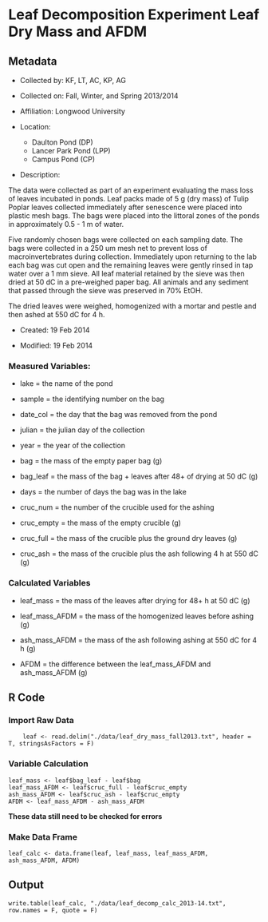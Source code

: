 # Leaf Decomposition Experiment Leaf Dry Mass and AFDM 

## Metadata

* Collected by: KF, LT, AC, KP, AG

* Collected on: Fall, Winter, and Spring 2013/2014

* Affiliation: Longwood University

* Location:

    * Daulton Pond (DP)
    * Lancer Park Pond (LPP)
    * Campus Pond (CP)

* Description:

The data were collected as part of an experiment evaluating the mass loss of leaves incubated in ponds.  Leaf packs made of 5 g (dry mass) of Tulip Poplar leaves collected immediately after senescence were placed into plastic mesh bags.  The bags were placed into the littoral zones of the ponds in approximately 0.5 - 1 m of water.

Five randomly chosen bags were collected on each sampling date.  The bags were collected in a 250 um mesh net to prevent loss of macroinvertebrates during collection.  Immediately upon returning to the lab each bag was cut open and the remaining leaves were gently rinsed in tap water over a 1 mm sieve.  All leaf material retained by the sieve was then dried at 50 dC in a pre-weighed paper bag.  All animals and any sediment that passed through the sieve was preserved in 70% EtOH.

The dried leaves were weighed, homogenized with a mortar and pestle and then ashed at 550 dC for 4 h.

* Created: 19 Feb 2014

* Modified: 19 Feb 2014

### Measured Variables:

* lake = the name of the pond

* sample = the identifying number on the bag

* date_col = the day that the bag was removed from the pond

* julian = the julian day of the collection

* year = the year of the collection

* bag = the mass of the empty paper bag (g)

* bag_leaf = the mass of the bag + leaves after 48+ of drying at 50 dC (g)

* days = the number of days the bag was in the lake

* cruc_num = the number of the crucible used for the ashing

* cruc_empty = the mass of the empty crucible (g)

* cruc_full = the mass of the crucible plus the ground dry leaves (g)

* cruc_ash = the mass of the crucible plus the ash following 4 h at 550 dC (g)

### Calculated Variables

* leaf_mass = the mass of the leaves after drying for 48+ h at 50 dC (g)

* leaf_mass_AFDM = the mass of the homogenized leaves before ashing (g)

* ash_mass_AFDM = the mass of the ash following ashing at 550 dC for 4 h (g)

* AFDM = the difference between the leaf_mass_AFDM and ash_mass_AFDM (g)

## R Code

### Import Raw Data

        leaf <- read.delim("./data/leaf_dry_mass_fall2013.txt", header = T, stringsAsFactors = F)

### Variable Calculation

    leaf_mass <- leaf$bag_leaf - leaf$bag
    leaf_mass_AFDM <- leaf$cruc_full - leaf$cruc_empty
    ash_mass_AFDM <- leaf$cruc_ash - leaf$cruc_empty
    AFDM <- leaf_mass_AFDM - ash_mass_AFDM

**These data still need to be checked for errors**

### Make Data Frame

    leaf_calc <- data.frame(leaf, leaf_mass, leaf_mass_AFDM, ash_mass_AFDM, AFDM)

## Output

    write.table(leaf_calc, "./data/leaf_decomp_calc_2013-14.txt", row.names = F, quote = F)
